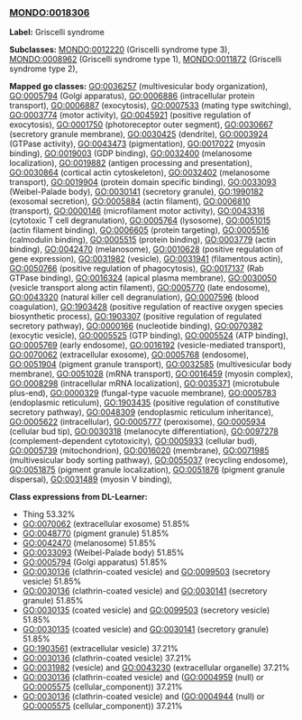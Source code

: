 
### [MONDO:0018306](http://purl.obolibrary.org/obo/MONDO_0018306)
**Label:** Griscelli syndrome

**Subclasses:** [MONDO:0012220](http://purl.obolibrary.org/obo/MONDO_0012220) (Griscelli syndrome type 3), [MONDO:0008962](http://purl.obolibrary.org/obo/MONDO_0008962) (Griscelli syndrome type 1), [MONDO:0011872](http://purl.obolibrary.org/obo/MONDO_0011872) (Griscelli syndrome type 2), 

**Mapped go classes:** [GO:0036257](http://purl.obolibrary.org/obo/GO_0036257) (multivesicular body organization), [GO:0005794](http://purl.obolibrary.org/obo/GO_0005794) (Golgi apparatus), [GO:0006886](http://purl.obolibrary.org/obo/GO_0006886) (intracellular protein transport), [GO:0006887](http://purl.obolibrary.org/obo/GO_0006887) (exocytosis), [GO:0007533](http://purl.obolibrary.org/obo/GO_0007533) (mating type switching), [GO:0003774](http://purl.obolibrary.org/obo/GO_0003774) (motor activity), [GO:0045921](http://purl.obolibrary.org/obo/GO_0045921) (positive regulation of exocytosis), [GO:0001750](http://purl.obolibrary.org/obo/GO_0001750) (photoreceptor outer segment), [GO:0030667](http://purl.obolibrary.org/obo/GO_0030667) (secretory granule membrane), [GO:0030425](http://purl.obolibrary.org/obo/GO_0030425) (dendrite), [GO:0003924](http://purl.obolibrary.org/obo/GO_0003924) (GTPase activity), [GO:0043473](http://purl.obolibrary.org/obo/GO_0043473) (pigmentation), [GO:0017022](http://purl.obolibrary.org/obo/GO_0017022) (myosin binding), [GO:0019003](http://purl.obolibrary.org/obo/GO_0019003) (GDP binding), [GO:0032400](http://purl.obolibrary.org/obo/GO_0032400) (melanosome localization), [GO:0019882](http://purl.obolibrary.org/obo/GO_0019882) (antigen processing and presentation), [GO:0030864](http://purl.obolibrary.org/obo/GO_0030864) (cortical actin cytoskeleton), [GO:0032402](http://purl.obolibrary.org/obo/GO_0032402) (melanosome transport), [GO:0019904](http://purl.obolibrary.org/obo/GO_0019904) (protein domain specific binding), [GO:0033093](http://purl.obolibrary.org/obo/GO_0033093) (Weibel-Palade body), [GO:0030141](http://purl.obolibrary.org/obo/GO_0030141) (secretory granule), [GO:1990182](http://purl.obolibrary.org/obo/GO_1990182) (exosomal secretion), [GO:0005884](http://purl.obolibrary.org/obo/GO_0005884) (actin filament), [GO:0006810](http://purl.obolibrary.org/obo/GO_0006810) (transport), [GO:0000146](http://purl.obolibrary.org/obo/GO_0000146) (microfilament motor activity), [GO:0043316](http://purl.obolibrary.org/obo/GO_0043316) (cytotoxic T cell degranulation), [GO:0005764](http://purl.obolibrary.org/obo/GO_0005764) (lysosome), [GO:0051015](http://purl.obolibrary.org/obo/GO_0051015) (actin filament binding), [GO:0006605](http://purl.obolibrary.org/obo/GO_0006605) (protein targeting), [GO:0005516](http://purl.obolibrary.org/obo/GO_0005516) (calmodulin binding), [GO:0005515](http://purl.obolibrary.org/obo/GO_0005515) (protein binding), [GO:0003779](http://purl.obolibrary.org/obo/GO_0003779) (actin binding), [GO:0042470](http://purl.obolibrary.org/obo/GO_0042470) (melanosome), [GO:0010628](http://purl.obolibrary.org/obo/GO_0010628) (positive regulation of gene expression), [GO:0031982](http://purl.obolibrary.org/obo/GO_0031982) (vesicle), [GO:0031941](http://purl.obolibrary.org/obo/GO_0031941) (filamentous actin), [GO:0050766](http://purl.obolibrary.org/obo/GO_0050766) (positive regulation of phagocytosis), [GO:0017137](http://purl.obolibrary.org/obo/GO_0017137) (Rab GTPase binding), [GO:0016324](http://purl.obolibrary.org/obo/GO_0016324) (apical plasma membrane), [GO:0030050](http://purl.obolibrary.org/obo/GO_0030050) (vesicle transport along actin filament), [GO:0005770](http://purl.obolibrary.org/obo/GO_0005770) (late endosome), [GO:0043320](http://purl.obolibrary.org/obo/GO_0043320) (natural killer cell degranulation), [GO:0007596](http://purl.obolibrary.org/obo/GO_0007596) (blood coagulation), [GO:1903428](http://purl.obolibrary.org/obo/GO_1903428) (positive regulation of reactive oxygen species biosynthetic process), [GO:1903307](http://purl.obolibrary.org/obo/GO_1903307) (positive regulation of regulated secretory pathway), [GO:0000166](http://purl.obolibrary.org/obo/GO_0000166) (nucleotide binding), [GO:0070382](http://purl.obolibrary.org/obo/GO_0070382) (exocytic vesicle), [GO:0005525](http://purl.obolibrary.org/obo/GO_0005525) (GTP binding), [GO:0005524](http://purl.obolibrary.org/obo/GO_0005524) (ATP binding), [GO:0005769](http://purl.obolibrary.org/obo/GO_0005769) (early endosome), [GO:0016192](http://purl.obolibrary.org/obo/GO_0016192) (vesicle-mediated transport), [GO:0070062](http://purl.obolibrary.org/obo/GO_0070062) (extracellular exosome), [GO:0005768](http://purl.obolibrary.org/obo/GO_0005768) (endosome), [GO:0051904](http://purl.obolibrary.org/obo/GO_0051904) (pigment granule transport), [GO:0032585](http://purl.obolibrary.org/obo/GO_0032585) (multivesicular body membrane), [GO:0051028](http://purl.obolibrary.org/obo/GO_0051028) (mRNA transport), [GO:0016459](http://purl.obolibrary.org/obo/GO_0016459) (myosin complex), [GO:0008298](http://purl.obolibrary.org/obo/GO_0008298) (intracellular mRNA localization), [GO:0035371](http://purl.obolibrary.org/obo/GO_0035371) (microtubule plus-end), [GO:0000329](http://purl.obolibrary.org/obo/GO_0000329) (fungal-type vacuole membrane), [GO:0005783](http://purl.obolibrary.org/obo/GO_0005783) (endoplasmic reticulum), [GO:1903435](http://purl.obolibrary.org/obo/GO_1903435) (positive regulation of constitutive secretory pathway), [GO:0048309](http://purl.obolibrary.org/obo/GO_0048309) (endoplasmic reticulum inheritance), [GO:0005622](http://purl.obolibrary.org/obo/GO_0005622) (intracellular), [GO:0005777](http://purl.obolibrary.org/obo/GO_0005777) (peroxisome), [GO:0005934](http://purl.obolibrary.org/obo/GO_0005934) (cellular bud tip), [GO:0030318](http://purl.obolibrary.org/obo/GO_0030318) (melanocyte differentiation), [GO:0097278](http://purl.obolibrary.org/obo/GO_0097278) (complement-dependent cytotoxicity), [GO:0005933](http://purl.obolibrary.org/obo/GO_0005933) (cellular bud), [GO:0005739](http://purl.obolibrary.org/obo/GO_0005739) (mitochondrion), [GO:0016020](http://purl.obolibrary.org/obo/GO_0016020) (membrane), [GO:0071985](http://purl.obolibrary.org/obo/GO_0071985) (multivesicular body sorting pathway), [GO:0055037](http://purl.obolibrary.org/obo/GO_0055037) (recycling endosome), [GO:0051875](http://purl.obolibrary.org/obo/GO_0051875) (pigment granule localization), [GO:0051876](http://purl.obolibrary.org/obo/GO_0051876) (pigment granule dispersal), [GO:0031489](http://purl.obolibrary.org/obo/GO_0031489) (myosin V binding), 

**Class expressions from DL-Learner:**

- Thing 53.32%
- [GO:0070062](http://purl.obolibrary.org/obo/GO_0070062) (extracellular exosome) 51.85%
- [GO:0048770](http://purl.obolibrary.org/obo/GO_0048770) (pigment granule) 51.85%
- [GO:0042470](http://purl.obolibrary.org/obo/GO_0042470) (melanosome) 51.85%
- [GO:0033093](http://purl.obolibrary.org/obo/GO_0033093) (Weibel-Palade body) 51.85%
- [GO:0005794](http://purl.obolibrary.org/obo/GO_0005794) (Golgi apparatus) 51.85%
- [GO:0030136](http://purl.obolibrary.org/obo/GO_0030136) (clathrin-coated vesicle) and [GO:0099503](http://purl.obolibrary.org/obo/GO_0099503) (secretory vesicle) 51.85%
- [GO:0030136](http://purl.obolibrary.org/obo/GO_0030136) (clathrin-coated vesicle) and [GO:0030141](http://purl.obolibrary.org/obo/GO_0030141) (secretory granule) 51.85%
- [GO:0030135](http://purl.obolibrary.org/obo/GO_0030135) (coated vesicle) and [GO:0099503](http://purl.obolibrary.org/obo/GO_0099503) (secretory vesicle) 51.85%
- [GO:0030135](http://purl.obolibrary.org/obo/GO_0030135) (coated vesicle) and [GO:0030141](http://purl.obolibrary.org/obo/GO_0030141) (secretory granule) 51.85%
- [GO:1903561](http://purl.obolibrary.org/obo/GO_1903561) (extracellular vesicle) 37.21%
- [GO:0030136](http://purl.obolibrary.org/obo/GO_0030136) (clathrin-coated vesicle) 37.21%
- [GO:0031982](http://purl.obolibrary.org/obo/GO_0031982) (vesicle) and [GO:0043230](http://purl.obolibrary.org/obo/GO_0043230) (extracellular organelle) 37.21%
- [GO:0030136](http://purl.obolibrary.org/obo/GO_0030136) (clathrin-coated vesicle) and ([GO:0004959](http://purl.obolibrary.org/obo/GO_0004959) (null) or [GO:0005575](http://purl.obolibrary.org/obo/GO_0005575) (cellular_component)) 37.21%
- [GO:0030136](http://purl.obolibrary.org/obo/GO_0030136) (clathrin-coated vesicle) and ([GO:0004944](http://purl.obolibrary.org/obo/GO_0004944) (null) or [GO:0005575](http://purl.obolibrary.org/obo/GO_0005575) (cellular_component)) 37.21%


